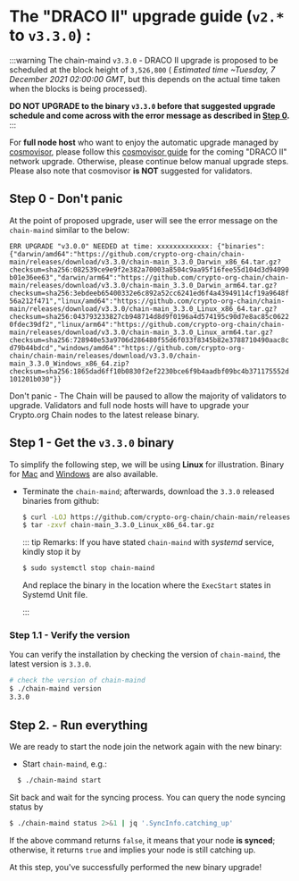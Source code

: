 # The "DRACO II" upgrade guide (`v2.*` to `v3.3.0`) : 

:::warning
The chain-maind `v3.3.0` - DRACO II upgrade is proposed to be scheduled at the block height of `3,526,800` ( *Estimated time ~Tuesday, 7 December 2021 02:00:00 GMT*, but this depends on the actual time taken when the blocks is being processed).

**DO NOT UPGRADE to the binary `v3.3.0` before that suggested upgrade schedule and come across with the error message as described in [Step 0](#step-0-don-t-panic).**
:::

For **full node host** who want to enjoy the automatic upgrade managed by [cosmovisor](https://docs.cosmos.network/master/run-node/cosmovisor.html), please follow this [cosmovisor guide](./cosmovisor.md) for the coming "DRACO II" network upgrade. Otherwise, please continue below manual upgrade steps. Please also note that cosmovisor **is NOT** suggested for validators. 

## Step 0 - Don't panic 
At the point of proposed upgrade, user will see the error message on the `chain-maind` similar to the below: 

`ERR UPGRADE "v3.0.0" NEEDED at time: xxxxxxxxxxxxx: {"binaries":{"darwin/amd64":"https://github.com/crypto-org-chain/chain-main/releases/download/v3.3.0/chain-main_3.3.0_Darwin_x86_64.tar.gz?checksum=sha256:082539ce9e9f2e382a70003a8504c9aa95f16fee55d104d3d94090b01e36ee63","darwin/arm64":"https://github.com/crypto-org-chain/chain-main/releases/download/v3.3.0/chain-main_3.3.0_Darwin_arm64.tar.gz?checksum=sha256:3ebdeeb65400332e6c892a52cc6241ed6f4a43949114cf19a9648f56a212f471","linux/amd64":"https://github.com/crypto-org-chain/chain-main/releases/download/v3.3.0/chain-main_3.3.0_Linux_x86_64.tar.gz?checksum=sha256:043793233827cb948714d8d9f0196a4d574195c90d7e8ac85c06220fdec39df2","linux/arm64":"https://github.com/crypto-org-chain/chain-main/releases/download/v3.3.0/chain-main_3.3.0_Linux_arm64.tar.gz?checksum=sha256:728940e53a9706d286480f55d6f033f8345b82e3788710490aac8cd79b44bdcd","windows/amd64":"https://github.com/crypto-org-chain/chain-main/releases/download/v3.3.0/chain-main_3.3.0_Windows_x86_64.zip?checksum=sha256:1865dad6ff10b0830f2ef2230bce6f9b4aadbf09bc4b371175552d101201b030"}}`

Don't panic - The Chain will be paused to allow the majority of validators to upgrade. Validators and full node hosts will have to upgrade your Crypto.org Chain nodes to the latest release binary.

## Step 1 - Get the `v3.3.0` binary

To simplify the following step, we will be using **Linux** for illustration. Binary for
[Mac](https://github.com/crypto-org-chain/chain-main/releases/download/v3.3.0/chain-main_3.3.0_Darwin_x86_64.tar.gz) and [Windows](https://github.com/crypto-org-chain/chain-main/releases/download/v3.3.0/chain-main_3.3.0_Windows_x86_64.zip) are also available. 

- Terminate the `chain-maind`; afterwards, download the `3.3.0` released binaries from github:

  ```bash
  $ curl -LOJ https://github.com/crypto-org-chain/chain-main/releases/download/v3.3.0/chain-main_3.3.0_Linux_x86_64.tar.gz
  $ tar -zxvf chain-main_3.3.0_Linux_x86_64.tar.gz
  ```


    ::: tip Remarks: 
    If you have stated `chain-maind` with *systemd* service, kindly stop it by 

    ```bash 
    $ sudo systemctl stop chain-maind
    ```
    And replace the binary in the location where the `ExecStart` states in Systemd Unit file.
    
    :::


### Step 1.1 -  Verify the version

You can verify the installation by checking the version of `chain-maind`, the latest version is `3.3.0`.

  ```bash 
  # check the version of chain-maind
  $ ./chain-maind version
  3.3.0
  ```

## Step 2. - Run everything

We are ready to start the node join the network again with the new binary:

- Start `chain-maind`, e.g.:

```bash
  $ ./chain-maind start
```

Sit back and wait for the syncing process. You can query the node syncing status by
  ```bash
  $ ./chain-maind status 2>&1 | jq '.SyncInfo.catching_up'
  ```
If the above command returns `false`, it means that your node **is synced**; otherwise, it returns `true` and implies your node is still catching up.


At this step, you've successfully performed the new binary upgrade!
